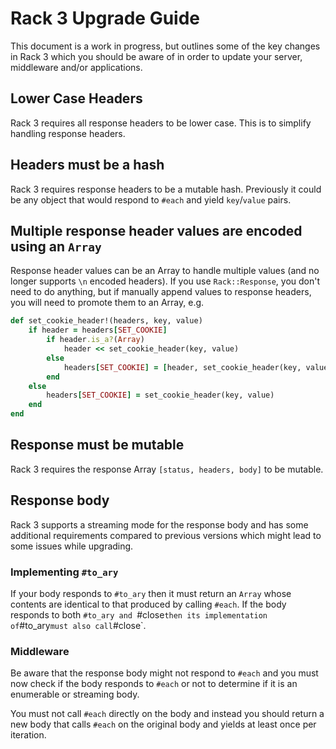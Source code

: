 # Rack 3 Upgrade Guide

This document is a work in progress, but outlines some of the key changes in Rack 3 which you should be aware of in order to update your server, middleware and/or applications.

## Lower Case Headers

Rack 3 requires all response headers to be lower case. This is to simplify handling response headers.

## Headers must be a hash

Rack 3 requires response headers to be a mutable hash. Previously it could be any object that would respond to `#each` and yield `key`/`value` pairs.

## Multiple response header values are encoded using an `Array`

Response header values can be an Array to handle multiple values (and no longer supports `\n` encoded headers). If you use `Rack::Response`, you don't need to do anything, but if manually append values to response headers, you will need to promote them to an Array, e.g.

```ruby
def set_cookie_header!(headers, key, value)
	if header = headers[SET_COOKIE]
		if header.is_a?(Array)
			header << set_cookie_header(key, value)
		else
			headers[SET_COOKIE] = [header, set_cookie_header(key, value)]
		end
	else
		headers[SET_COOKIE] = set_cookie_header(key, value)
	end
end
```

## Response must be mutable

Rack 3 requires the response Array `[status, headers, body]` to be mutable.

## Response body ##

Rack 3 supports a streaming mode for the response body and has some additional requirements compared to previous versions which might lead to some issues while upgrading.

### Implementing `#to_ary` ###

If your body responds to `#to_ary` then it must return an `Array` whose contents are identical to that produced by calling `#each`. If the body responds to both `#to_ary and `#close` then its implementation of `#to_ary` must also call `#close`.

### Middleware ###

Be aware that the response body might not respond to `#each` and you must now check if the body responds to `#each` or not to determine if it is an enumerable or streaming body.

You must not call `#each` directly on the body and instead you should return a new body that calls `#each` on the original body and yields at least once per iteration.
